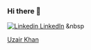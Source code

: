 ### Hi there 👋

<!--
**uzairak92/uzairak92** is a ✨ _special_ ✨ repository because its `README.md` (this file) appears on your GitHub profile.

Here are some ideas to get you started:

- 🔭 I’m currently working on ...
- 🌱 I’m currently learning ...
- 👯 I’m looking to collaborate on ...
- 🤔 I’m looking for help with ...
- 💬 Ask me about ...
- 📫 How to reach me: ...
- 😄 Pronouns: ...
- ⚡ Fun fact: ...
-->

[![Linkedin](https://i.stack.imgur.com/gVE0j.png) LinkedIn](https://www.linkedin.com/)
&nbsp  


<div class="LI-profile-badge"  data-version="v1" data-size="medium" data-locale="en_US" data-type="horizontal" data-theme="dark" data-vanity="uzair-a-khan"><a class="LI-simple-link" href='https://www.linkedin.com/in/uzair-a-khan?trk=profile-badge'>Uzair Khan</a></div>
